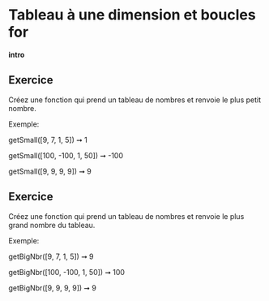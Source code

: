 # Tableau à une dimension et boucles for

**intro**
## Exercice

Créez une fonction qui prend un tableau de nombres et renvoie le plus petit nombre.

Exemple:

getSmall([9, 7, 1, 5]) ➞ 1

getSmall([100, -100, 1, 50]) ➞ -100

getSmall([9, 9, 9, 9]) ➞ 9

## Exercice

Créez une fonction qui prend un tableau de nombres et renvoie le plus grand nombre du tableau.

Exemple:

getBigNbr([9, 7, 1, 5]) ➞ 9

getBigNbr([100, -100, 1, 50]) ➞ 100

getBigNbr([9, 9, 9, 9]) ➞ 9